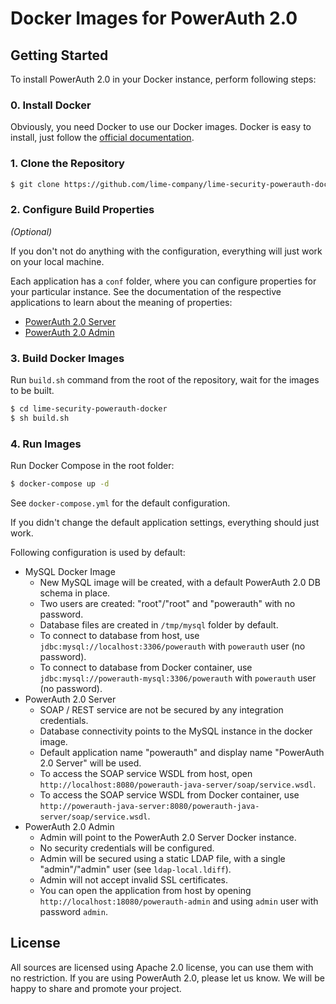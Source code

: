 # Docker Images for PowerAuth 2.0

## Getting Started

To install PowerAuth 2.0 in your Docker instance, perform following steps:

### 0. Install Docker

Obviously, you need Docker to use our Docker images. Docker is easy to install, just follow the [official documentation](https://docs.docker.com/engine/getstarted/step_one/).

### 1. Clone the Repository

```sh
$ git clone https://github.com/lime-company/lime-security-powerauth-docker.git
```

### 2. Configure Build Properties

_(Optional)_

If you don't not do anything with the configuration, everything will just work on your local machine.

Each application has a `conf` folder, where you can configure properties for your particular instance. See the documentation of the respective applications to learn about the meaning of properties:

- [PowerAuth 2.0 Server](https://github.com/lime-company/lime-security-powerauth/wiki/Deploying-PowerAuth-2.0-Server)
- [PowerAuth 2.0 Admin](https://github.com/lime-company/lime-security-powerauth-admin/wiki/Deploying-PowerAuth-2.0-Admin)

### 3. Build Docker Images

Run `build.sh` command from the root of the repository, wait for the images to be built.

```sh
$ cd lime-security-powerauth-docker
$ sh build.sh
```

### 4. Run Images

Run Docker Compose in the root folder:

```sh
$ docker-compose up -d
```

See `docker-compose.yml` for the default configuration.

If you didn't change the default application settings, everything should just work.

Following configuration is used by default:

- MySQL Docker Image
    - New MySQL image will be created, with a default PowerAuth 2.0 DB schema in place.
    - Two users are created: "root"/"root" and "powerauth" with no password.
    - Database files are created in `/tmp/mysql` folder by default.
    - To connect to database from host, use `jdbc:mysql://localhost:3306/powerauth` with `powerauth` user (no password).
    - To connect to database from Docker container, use `jdbc:mysql://powerauth-mysql:3306/powerauth` with `powerauth` user (no password).
- PowerAuth 2.0 Server
    - SOAP / REST service are not be secured by any integration credentials.
    - Database connectivity points to the MySQL instance in the docker image.
    - Default application name "powerauth" and display name "PowerAuth 2.0 Server" will be used.
    - To access the SOAP service WSDL from host, open `http://localhost:8080/powerauth-java-server/soap/service.wsdl`.
    - To access the SOAP service WSDL from Docker container, use `http://powerauth-java-server:8080/powerauth-java-server/soap/service.wsdl`.
- PowerAuth 2.0 Admin
    - Admin will point to the PowerAuth 2.0 Server Docker instance.
    - No security credentials will be configured.
    - Admin will be secured using a static LDAP file, with a single "admin"/"admin" user (see `ldap-local.ldiff`).
    - Admin will not accept invalid SSL certificates.
    - You can open the application from host by opening `http://localhost:18080/powerauth-admin` and using `admin` user with password `admin`.

## License

All sources are licensed using Apache 2.0 license, you can use them with no restriction. If you are using PowerAuth 2.0, please let us know. We will be happy to share and promote your project.
